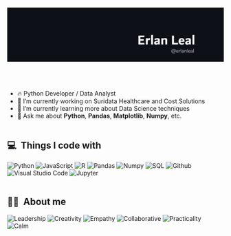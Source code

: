 <p align="center">
	<img src="banner-github-2.png">
</p>

<br><br>
- 🔥 Python Developer / Data Analyst
- 🔭 I’m currently working on Suridata Healthcare and Cost Solutions
- 🌱 I’m currently learning more about Data Science techniques
- 💬 Ask me about **Python**, **Pandas**, **Matplotlib**, **Numpy**, etc.
<br><br>

## 💻 &nbsp;Things I code with

![Python](https://img.shields.io/badge/-Python-000?&logo=Python)
![JavaScript](https://img.shields.io/badge/-JavaScript-000?&logo=JavaScript)
![R](https://img.shields.io/badge/-R-000?&logo=R)
![Pandas](https://img.shields.io/badge/-Pandas-000?&logo=Pandas)
![Numpy](https://img.shields.io/badge/-Numpy-000?&logo=Numpy)
![SQL](https://img.shields.io/badge/-SQL-000?&logo=MySQL)
![Github](https://img.shields.io/badge/-Github-000?&logo=Github)
![Visual Studio Code](https://img.shields.io/badge/-Visual%20Studio%20Code-000?&logo=Visual%20Studio%20Code)
![Jupyter](https://img.shields.io/badge/-Jupyter-000?&logo=Jupyter)
<br><br>

## ✌🏻 &nbsp;About me

![Leadership](https://img.shields.io/badge/-Leadership-000?&logo=Leadership)
![Creativity](https://img.shields.io/badge/-Creativity-000?&logo=Creativity)
![Empathy](https://img.shields.io/badge/-Empathy-000?&logo=Empathy)
![Collaborative](https://img.shields.io/badge/-Collaborative-000?&logo=Collaborative)
![Practicality](https://img.shields.io/badge/-Practicality-000?&logo=Practicality)
![Calm](https://img.shields.io/badge/-Calm-000?&logo=Calm)
<br><br>




